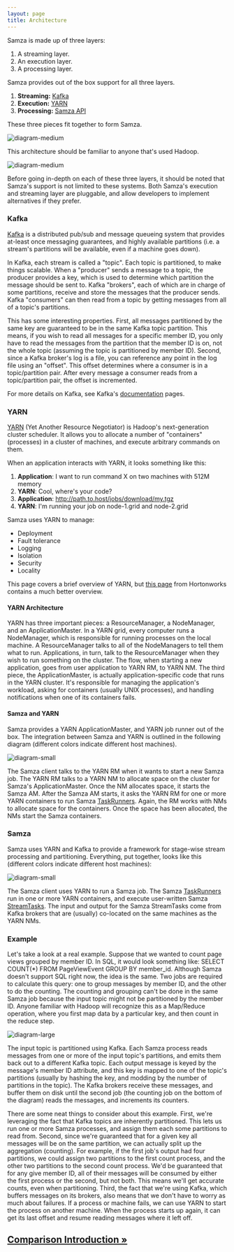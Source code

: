 ```yaml
---
layout: page
title: Architecture
---
```


Samza is made up of three layers:

1. A streaming layer.
2. An execution layer.
3. A processing layer.

Samza provides out of the box support for all three layers.

1. **Streaming:** [Kafka](http://kafka.apache.org/)
2. **Execution:** [YARN](http://hadoop.apache.org/docs/current/hadoop-yarn/hadoop-yarn-site/YARN.html)
3. **Processing:** [Samza API](../api/overview.html)

These three pieces fit together to form Samza.

![diagram-medium](/img/0.7.0/learn/documentation/introduction/samza-ecosystem.png)

This architecture should be familiar to anyone that's used Hadoop.

![diagram-medium](/img/0.7.0/learn/documentation/introduction/samza-hadoop.png)

Before going in-depth on each of these three layers, it should be noted that Samza's support is not limited to these systems. Both Samza's execution and streaming layer are pluggable, and allow developers to implement alternatives if they prefer.

### Kafka

[Kafka](http://kafka.apache.org/) is a distributed pub/sub and message queueing system that provides at-least once messaging guarantees, and highly available partitions (i.e. a stream's partitions will be available, even if a machine goes down).

In Kafka, each stream is called a "topic". Each topic is partitioned, to make things scalable. When a "producer" sends a message to a topic, the producer provides a key, which is used to determine which partition the message should be sent to. Kafka "brokers", each of which are in charge of some partitions, receive and store the messages that the producer sends. Kafka "consumers" can then read from a topic by getting messages from all of a topic's partitions.

This has some interesting properties. First, all messages partitioned by the same key are guaranteed to be in the same Kafka topic partition. This means, if you wish to read all messages for a specific member ID, you only have to read the messages from the partition that the member ID is on, not the whole topic (assuming the topic is partitioned by member ID). Second, since a Kafka broker's log is a file, you can reference any point in the log file using an "offset". This offset determines where a consumer is in a topic/partition pair. After every message a consumer reads from a topic/partition pair, the offset is incremented.

For more details on Kafka, see Kafka's [documentation](http://kafka.apache.org/documentation.html) pages.

### YARN

[YARN](http://hadoop.apache.org/docs/current/hadoop-yarn/hadoop-yarn-site/YARN.html) (Yet Another Resource Negotiator) is Hadoop's next-generation cluster scheduler. It allows you to allocate a number of "containers" (processes) in a cluster of machines, and execute arbitrary commands on them.

When an application interacts with YARN, it looks something like this:

1. **Application**: I want to run command X on two machines with 512M memory
2. **YARN**: Cool, where's your code?
3. **Application**: http://path.to.host/jobs/download/my.tgz
4. **YARN**: I'm running your job on node-1.grid and node-2.grid

Samza uses YARN to manage:

* Deployment
* Fault tolerance
* Logging
* Isolation
* Security
* Locality

This page covers a brief overview of YARN, but [this page](http://hortonworks.com/blog/apache-hadoop-yarn-background-and-an-overview/) from Hortonworks contains a much better overview.

#### YARN Architecture

YARN has three important pieces: a ResourceManager, a NodeManager, and an ApplicationMaster. In a YARN grid, every computer runs a NodeManager, which is responsible for running processes on the local machine. A ResourceManager talks to all of the NodeManagers to tell them what to run. Applications, in turn, talk to the ResourceManager when they wish to run something on the cluster. The flow, when starting a new application, goes from user application to YARN RM, to YARN NM. The third piece, the ApplicationMaster, is actually application-specific code that runs in the YARN cluster. It's responsible for managing the application's workload, asking for containers (usually UNIX processes), and handling notifications when one of its containers fails.

#### Samza and YARN

Samza provides a YARN ApplicationMaster, and YARN job runner out of the box. The integration between Samza and YARN is outlined in the following diagram (different colors indicate different host machines).

![diagram-small](/img/0.7.0/learn/documentation/introduction/samza-yarn-integration.png)

The Samza client talks to the YARN RM when it wants to start a new Samza job. The YARN RM talks to a YARN NM to allocate space on the cluster for Samza's ApplicationMaster. Once the NM allocates space, it starts the Samza AM. After the Samza AM starts, it asks the YARN RM for one or more YARN containers to run Samza [TaskRunners](../container/task-runner.html). Again, the RM works with NMs to allocate space for the containers. Once the space has been allocated, the NMs start the Samza containers.

### Samza

Samza uses YARN and Kafka to provide a framework for stage-wise stream processing and partitioning. Everything, put together, looks like this (different colors indicate different host machines):

![diagram-small](/img/0.7.0/learn/documentation/introduction/samza-yarn-kafka-integration.png)

The Samza client uses YARN to run a Samza job. The Samza [TaskRunners](../container/task-runner.html) run in one or more YARN containers, and execute user-written Samza [StreamTasks](../api/overview.html). The input and output for the Samza StreamTasks come from Kafka brokers that are (usually) co-located on the same machines as the YARN NMs.

### Example

Let's take a look at a real example. Suppose that we wanted to count page views grouped by member ID. In SQL, it would look something like: SELECT COUNT(\*) FROM PageViewEvent GROUP BY member_id. Although Samza doesn't support SQL right now, the idea is the same. Two jobs are required to calculate this query: one to group messages by member ID, and the other to do the counting. The counting and grouping can't be done in the same Samza job because the input topic might not be partitioned by the member ID. Anyone familiar with Hadoop will recognize this as a Map/Reduce operation, where you first map data by a particular key, and then count in the reduce step.

![diagram-large](/img/0.7.0/learn/documentation/introduction/group-by-example.png)

The input topic is partitioned using Kafka. Each Samza process reads messages from one or more of the input topic's partitions, and emits them back out to a different Kafka topic. Each output message is keyed by the message's member ID attribute, and this key is mapped to one of the topic's partitions (usually by hashing the key, and modding by the number of partitions in the topic). The Kafka brokers receive these messages, and buffer them on disk until the second job (the counting job on the bottom of the diagram) reads the messages, and increments its counters.

There are some neat things to consider about this example. First, we're leveraging the fact that Kafka topics are inherently partitioned. This lets us run one or more Samza processes, and assign them each some partitions to read from. Second, since we're guaranteed that for a given key all messages will be on the same partition, we can actually split up the aggregation (counting). For example, if the first job's output had four partitions, we could assign two partitions to the first count process, and the other two partitions to the second count process. We'd be guaranteed that for any give member ID, all of their messages will be consumed by either the first process or the second, but not both. This means we'll get accurate counts, even when partitioning. Third, the fact that we're using Kafka, which buffers messages on its brokers, also means that we don't have to worry as much about failures. If a process or machine fails, we can use YARN to start the process on another machine. When the process starts up again, it can get its last offset and resume reading messages where it left off.

## [Comparison Introduction &raquo;](../comparisons/introduction.html)
